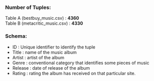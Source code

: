 ### Number of Tuples:
Table A (bestbuy_music.csv) : <b>4360</b>
<br/>
Table B (metacritic_music.csv) : <b>4330</b>
### Schema: 
- ID : Unique identifier to identify the tuple
- Title : name of the music album
- Artist : artist of the album
- Genre : conventional category that identifies some pieces of music
- Release : date of release of the album
- Rating : rating the album has received on that particular site.
